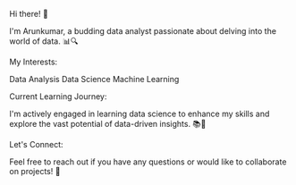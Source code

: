 Hi there! 👋

I'm Arunkumar, a budding data analyst passionate about delving into the world of data. 📊🔍

My Interests:

Data Analysis
Data Science
Machine Learning

Current Learning Journey:

I'm actively engaged in learning data science to enhance my skills and explore the vast potential of data-driven insights. 📚🧠

Let's Connect:

Feel free to reach out if you have any questions or would like to collaborate on projects! 🤝
